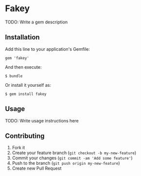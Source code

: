 # Fakey

TODO: Write a gem description

## Installation

Add this line to your application's Gemfile:

    gem 'fakey'

And then execute:

    $ bundle

Or install it yourself as:

    $ gem install fakey

## Usage

TODO: Write usage instructions here

## Contributing

1. Fork it
2. Create your feature branch (`git checkout -b my-new-feature`)
3. Commit your changes (`git commit -am 'Add some feature'`)
4. Push to the branch (`git push origin my-new-feature`)
5. Create new Pull Request
